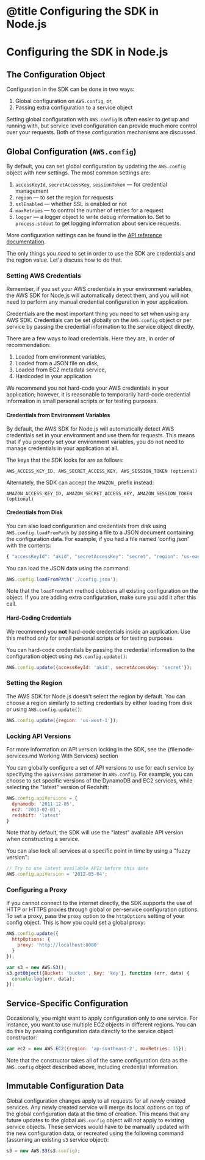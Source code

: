 # @title Configuring the SDK in Node.js

# Configuring the SDK in Node.js

## The Configuration Object

Configuration in the SDK can be done in two ways:

1. Global configuration on `AWS.config`, or,
2. Passing extra configuration to a service object

Setting global configuration with `AWS.config` is often easier to get up
and running with, but service level configuration can provide much more control
over your requests. Both of these configuration mechanisms are discussed.

## Global Configuration (`AWS.config`)

By default, you can set global configuration by updating the `AWS.config` object with
new settings. The most common settings are:

1. `accessKeyId`, `secretAccessKey`, `sessionToken` &mdash; for credential management
2. `region` &mdash; to set the region for requests
3. `sslEnabled` &mdash; whether SSL is enabled or not
4. `maxRetries` &mdash; to control the number of retries for a request
5. `logger` &mdash; a logger object to write debug information to. Set to `process.stdout`
   to get logging information about service requests.

More configuration settings can be found in the
[API reference documentation](http://docs.aws.amazon.com/AWSJavaScriptSDK/latest/frames.html).

The only things you *need* to set in order to use the SDK are credentials and
the region value. Let's discuss how to do that.

### Setting AWS Credentials

<p class="note">Remember, if you set your AWS credentials in your environment
  variables, the AWS SDK for Node.js will automatically detect them, and you
  will not need to perform any manual credential configuration in your
  application.
</p>

Credentials are the most important thing you need to set when using any AWS SDK.
Credentials can be set globally on the `AWS.config` object or per service by
passing the credential information to the service object directly.

There are a few ways to load credentials. Here they are, in order of
recommendation:

1. Loaded from environment variables,
2. Loaded from a JSON file on disk,
3. Loaded from EC2 metadata service,
4. Hardcoded in your application

We recommend you not hard-code your AWS credentials in your application;
however, it is reasonable to temporarily hard-code credential information
in small personal scripts or for testing purposes.

#### Credentials from Environment Variables

By default, the AWS SDK for Node.js will automatically detect AWS credentials
set in your environment and use them for requests. This means that if you
properly set your environment variables, you do not need to manage credentials
in your application at all.

The keys that the SDK looks for are as follows:

```plain
AWS_ACCESS_KEY_ID, AWS_SECRET_ACCESS_KEY, AWS_SESSION_TOKEN (optional)
```

Alternately, the SDK can accept the `AMAZON_` prefix instead:

```plain
AMAZON_ACCESS_KEY_ID, AMAZON_SECRET_ACCESS_KEY, AMAZON_SESSION_TOKEN (optional)
```

#### Credentials from Disk

You can also load configuration and credentials from disk using
`AWS.config.loadFromPath` by passing a file to a JSON document
containing the configuration data. For example, if you had a file
named 'config.json' with the contents:

```javascript
{ "accessKeyId": "akid", "secretAccessKey": "secret", "region": "us-east-1" }
```

You can load the JSON data using the command:

```javascript
AWS.config.loadFromPath('./config.json');
```

Note that the `loadFromPath` method clobbers all existing configuration on
the object. If you are adding extra configuration, make sure you add it
after this call.

#### Hard-Coding Credentials

<p class="note">We recommend you <strong>not</strong> hard-code
  credentials inside an application. Use this method only for
  small personal scripts or for testing purposes.
</p>

You can hard-code credentials by passing the credential information to the
configuration object using `AWS.config.update()`:

```javascript
AWS.config.update({accessKeyId: 'akid', secretAccessKey: 'secret'});
```

### Setting the Region

The AWS SDK for Node.js doesn't select the region by default. You can choose
a region similarly to setting credentials by either loading from disk or
using `AWS.config.update()`:

```javascript
AWS.config.update({region: 'us-west-1'});
```

### Locking API Versions

<p class="note">For more information on API version locking in the SDK, see the
{file:node-services.md Working With Services} section
</p>

You can globally configure a set of API versions to use for each service by
specifying the `apiVersions` parameter in `AWS.config`. For example,
you can choose to set specific versions of the DynamoDB and EC2 services,
while selecting the "latest" version of Redshift:

```javascript
AWS.config.apiVersions = {
  dynamodb: '2011-12-05',
  ec2: '2013-02-01',
  redshift: 'latest'
}
```

Note that by default, the SDK will use the "latest" available API version
when constructing a service.

You can also lock all services at a specific point in time by using a "fuzzy
version":

```javascript
// Try to use latest available APIs before this date
AWS.config.apiVersion = '2012-05-04';
```

### Configuring a Proxy

If you cannot connect to the internet directly, the SDK supports the use of
HTTP or HTTPS proxies through global or per-service configuration options. To
set a proxy, pass the `proxy` option to the `httpOptions` setting of your
config object. This is how you could set a global proxy:

```javascript
AWS.config.update({
  httpOptions: {
    proxy: 'http://localhost:8080'
  }
});

var s3 = new AWS.S3();
s3.getObject({Bucket: 'bucket', Key: 'key'}, function (err, data) {
  console.log(err, data);
});
```

## Service-Specific Configuration

Occasionally, you might want to apply configuration only to one service.
For instance, you want to use multiple EC2 objects in different regions.
You can do this by passing configuration data directly to the service object 
constructor:

```javascript
var ec2 = new AWS.EC2({region: 'ap-southeast-2', maxRetries: 15});
```

Note that the constructor takes all of the same configuration data as the
`AWS.config` object described above, including credential information.

## Immutable Configuration Data

Global configuration changes apply to all requests for all *newly* created
services. Any newly created service will merge its local options on top of
the global configuration data at the time of creation. This means that any
future updates to the global `AWS.config` object will *not* apply to existing
service objects. These services would have to be manually updated with the new
configuration data, or recreated using the following command (assuming an
existing `s3` service object):

```javascript
s3 = new AWS.S3(s3.config);
```
